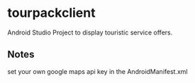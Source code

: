 # tourpackclient

Android Studio Project to display touristic service offers.


## Notes

set your own google maps api key in the AndroidManifest.xml

